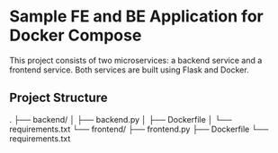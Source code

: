 # Sample FE and BE Application for Docker Compose

This project consists of two microservices: a backend service and a frontend service. Both services are built using Flask and Docker.

## Project Structure

. ├── backend/ │ ├── backend.py │ ├── Dockerfile │ └── requirements.txt └── frontend/ ├── frontend.py ├── Dockerfile └── requirements.txt

